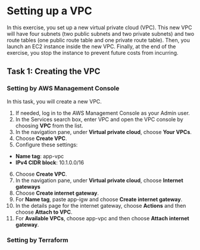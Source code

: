 # Setting up a VPC
In this exercise, you set up a new virtual private cloud (VPC). This new VPC will have four subnets (two public subnets and two private subnets) and two route tables (one public route table and one private route table). Then, you launch an EC2 instance inside the new VPC. Finally, at the end of the exercise, you stop the instance to prevent future costs from incurring.

## Task 1: Creating the VPC
### Setting by AWS Management Console
In this task, you will create a new VPC.
1. If needed, log in to the AWS Management Console as your Admin user.
2. In the Services search box, enter VPC and open the VPC console by choosing **VPC** from the list.
3. In the navigation pane, under **Virtual private cloud**, choose **Your VPCs**.
4. Choose **Create VPC**.
5. Configure these settings:
  - **Name tag**: app-vpc
  - **IPv4 CIDR block**: 10.1.0.0/16
6. Choose **Create VPC**.
7. In the navigation pane, under **Virtual private cloud**, choose **Internet gateways**
8. Choose **Create internet gateway**.
9. For **Name tag**, paste app-igw and choose **Create internet gateway**.
10. In the details page for the internet gateway, choose **Actions** and then choose **Attach to VPC**.
11. For **Available VPCs**, choose app-vpc and then choose **Attach internet gateway**.

### Setting by Terraform
